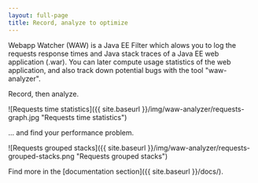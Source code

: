 ```yaml
---
layout: full-page
title: Record, analyze to optimize
---
```


Webapp Watcher (WAW) is a Java EE Filter which alows you to log the requests response times and Java stack traces of a Java EE web application (.war). You can later compute usage statistics of the web application, and also track down potential bugs with the tool "waw-analyzer".

Record, then analyze.

![Requests time statistics]({{ site.baseurl }}/img/waw-analyzer/requests-graph.jpg "Requests time statistics")

... and find your performance problem.

![Requests grouped stacks]({{ site.baseurl }}/img/waw-analyzer/requests-grouped-stacks.png "Requests grouped stacks")

Find more in the [documentation section]({{ site.baseurl }}/docs/).
